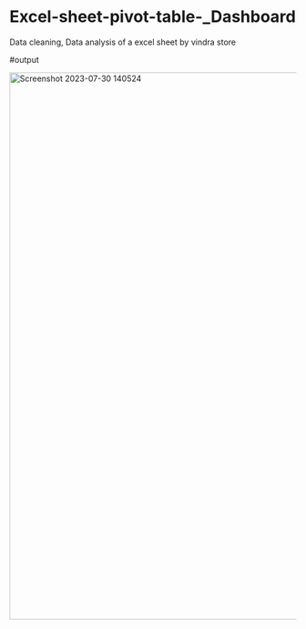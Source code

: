 # Excel-sheet-pivot-table-_Dashboard
Data cleaning, Data analysis of a excel sheet by vindra store

#output


<img width="960" alt="Screenshot 2023-07-30 140524" src="https://github.com/purnendu901/Excel-sheet-pivot-table-_Dashboard/assets/127380946/8416d2db-26bd-44e3-a840-8ce8caee86d4">
